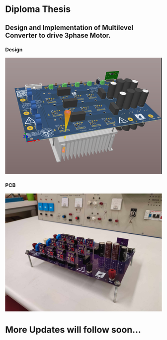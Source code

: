 # Diploma Thesis
## Design and Implementation of Multilevel Converter to drive 3phase Motor.

### Design
![alt text](pics/pcb1.PNG)
### PCB 
![alt text](pics/pcb0.jpg)
# More Updates will follow soon...
